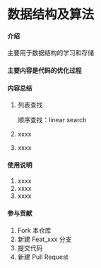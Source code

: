 # 数据结构及算法

#### 介绍
主要用于数据结构的学习和存储
#### 主要内容是代码的优化过程
#### 内容总结

1. 列表查找 
    
    顺序查找：linear search
3. xxxx
4. xxxx

#### 使用说明

1.  xxxx
2.  xxxx
3.  xxxx

#### 参与贡献

1.  Fork 本仓库
2.  新建 Feat_xxx 分支
3.  提交代码
4.  新建 Pull Request


